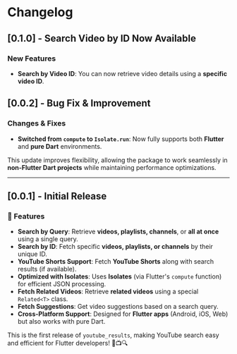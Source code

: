 # Changelog
## [0.1.0] - Search Video by ID Now Available

### New Features

- **Search by Video ID**: You can now retrieve video details using a **specific video ID**.

## [0.0.2] - Bug Fix & Improvement

### Changes & Fixes

- **Switched from `compute` to `Isolate.run`**: Now fully supports both **Flutter** and **pure Dart** environments.

This update improves flexibility, allowing the package to work seamlessly in **non-Flutter Dart projects** while maintaining performance optimizations. 

---

## [0.0.1] - Initial Release

### 🚀 Features

- **Search by Query**: Retrieve **videos, playlists, channels**, or **all at once** using a single query.
- **Search by ID**: Fetch specific **videos, playlists, or channels** by their unique ID.
- **YouTube Shorts Support**: Fetch **YouTube Shorts** along with search results (if available).
- **Optimized with Isolates**: Uses **Isolates** (via Flutter's `compute` function) for efficient JSON processing.
- **Fetch Related Videos**: Retrieve **related videos** using a special `Related<T>` class.
- **Fetch Suggestions**: Get video suggestions based on a search query.
- **Cross-Platform Support**: Designed for **Flutter apps** (Android, iOS, Web) but also works with pure Dart.

This is the first release of `youtube_results`, making YouTube search easy and efficient for Flutter developers! 🚀📺🔍
